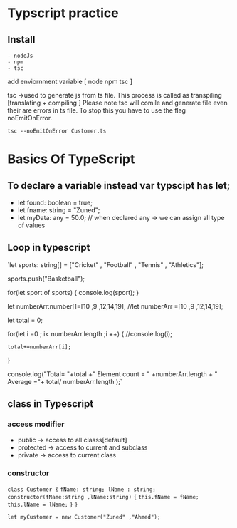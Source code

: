 # Typscript practice

## Install
    - nodeJs
    - npm
    - tsc 
 add enviornment variable  [ node npm tsc ]

tsc ->used to generate js from ts file. This process is called as transpiling [translating + compiling ] 
Please note tsc will comile and generate file even their are errors in ts file. To stop this you have to use the flag noEmitOnError.

`tsc --noEmitOnError Customer.ts`

# Basics Of TypeScript
## To declare a variable instead var typscipt has let;
   - let found: boolean = true;
   - let fname: string = "Zuned";
   - let myData: any = 50.0; // when declared any -> we can assign all type of values 
## Loop in typescript

`let sports: string[] = ["Cricket" , "Football" , "Tennis" , "Athletics"];

sports.push("Basketball");

for(let sport of sports)
{
  console.log(sport);
}

let numberArr:number[]=[10 ,9 ,12,14,19];
//let numberArr =[10 ,9 ,12,14,19];

let total = 0;

for(let i =0 ; i< numberArr.length ;i ++)
{
	//console.log(i);
	
	total+=numberArr[i];
}

console.log("Total= "+total +" Element count = " +numberArr.length + " Average ="+ total/ numberArr.length );`
   
## class in Typescript

### access modifier
 - public     -> access to all classs[default] 
 - protected  -> access to current and subclass
 - private    -> access to current class
 
### constructor 
`class Customer {`
 `fName: string;
 lName : string;`
 `constructor(fName:string ,lName:string)`
 `{`
	`this.fName = fName;
	this.lName = lName;`
 `}`
`}`

`let myCustomer = new Customer("Zuned" ,"Ahmed");`
